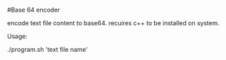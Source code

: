 #Base 64 encoder

encode text file content to base64.
recuires c++ to be installed on system.

Usage:

  ./program.sh 'text file name'
